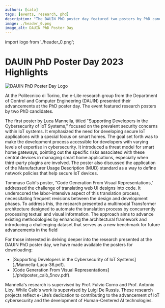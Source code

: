 ```yaml
---
authors: [calo]
tags: [events, research, phd]
description: "The DAUIN PhD poster day featured two posters by PhD candidates showcasing their research in IoT cybersecurity and automated code generation from visual representations."
image: ./header_0.png
image_alt: DAUIN PhD Poster Day
---
```

import logo from './header_0.png';

# DAUIN PhD Poster Day 2023 Highlights

<p className="text--center"><img src={logo} alt="DAUIN PhD Poster Day Logo"></img></p>

At the Politecnico di Torino, the e-Lite research group from the Department of Control and Computer Engineering (DAUIN) presented their advancements at the PhD poster day. The event featured research posters by two PhD candidates.

The first poster by Luca Mannella, titled "Supporting Developers in the Cybersecurity of IoT Systems," focused on the prevalent security concerns within IoT systems. It emphasized the need for developing secure IoT applications with a special focus on smart homes. The goal set forth was to make the development process accessible for developers with varying levels of expertise in cybersecurity. It introduced a threat model for smart home gateways, pointing out the specific risks associated with these central devices in managing smart home applications, especially when third-party plugins are involved. The poster also discussed the application of the Manufacturer Usage Description (MUD) standard as a way to define network policies that help secure IoT devices.

Tommaso Calò's poster, "Code Generation From Visual Representations," addressed the challenge of translating web UI designs into code. It underscored the labor-intensive aspect of this translation process, necessitating frequent revisions between the design and development phases. To address this, the research presented a multimodal Transformer architecture designed to automate the translation process by concurrently processing textual and visual information. The approach aims to advance existing methodologies by enhancing the architectural framework and introducing a challenging dataset that serves as a new benchmark for future advancements in the field


For those interested in delving deeper into the research presented at the DAUIN PhD poster day, we have made available the posters for downloading:

- [Supporting Developers in the Cybersecurity of IoT Systems] (./Mannella-Luca-36.pdf).
- [Code Generation From Visual Representations] (./phdposter_calò_5nov.pdf).


<!-- truncate -->

Mannella's research is supervised by Prof. Fulvio Corno and Prof. Antonio Lioy. While Calò's work is supervised by Luigi De Russis. These research projects reflect e-Lite’s dedication to contributing to the advancement of IoT cybersecurity and the development of Human-Centered AI technologies.





